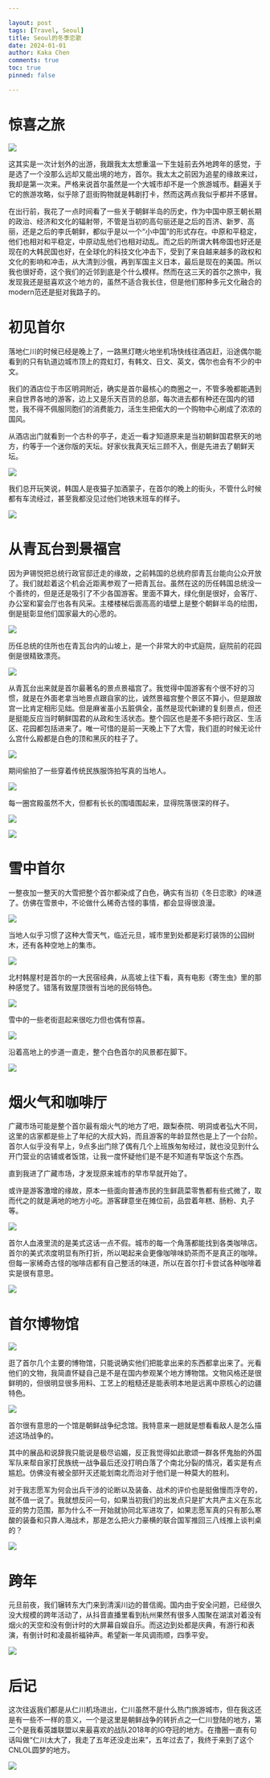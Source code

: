 ```yaml
---

layout: post
tags: [Travel, Seoul]
title: Seoul的冬季恋歌
date: 2024-01-01
author: Kaka Chen
comments: true
toc: true
pinned: false

---
```


# 惊喜之旅

![](https://raw.githubusercontent.com/kakack/kakack.github.io/master/_images/seoul-1.jpg)

这其实是一次计划外的出游，我跟我太太想重温一下生娃前去外地跨年的感觉，于是选了一个没那么远却又能出境的地方，首尔。我太太之前因为追星的缘故来过，我却是第一次来。严格来说首尔虽然是一个大城市却不是一个旅游城市。翻遍关于它的旅游攻略，似乎除了逛街购物就是韩剧打卡，然而这两点我似乎都并不感冒。

在出行前，我花了一点时间看了一些关于朝鲜半岛的历史，作为中国中原王朝长期的政治、经济和文化的辐射带，不管是当初的高句丽还是之后的百济、新罗、高丽，还是之后的李氏朝鲜，都似乎是以一个“小中国”的形式存在。中原和平稳定，他们也相对和平稳定，中原动乱他们也相对动乱。而之后的所谓大韩帝国也好还是现在的大韩民国也好，在全球化的科技文化冲击下，受到了来自越来越多的政权和文化的影响和冲击，从大清到沙俄，再到军国主义日本，最后是现在的美国。所以我也很好奇，这个我们的近邻到底是个什么模样。然而在这三天的首尔之旅中，我发现我还是挺喜欢这个地方的，虽然不适合我长住，但是他们那种多元文化融合的modern范还是挺对我路子的。

# 初见首尔

落地仁川的时候已经是晚上了，一路黑灯瞎火地坐机场快线往酒店赶，沿途偶尔能看到的只有轨道边城市顶上的霓虹灯，有韩文、日文、英文，偶尔也会有不少的中文。

我们的酒店位于市区明洞附近，确实是首尔最核心的商圈之一，不管多晚都能遇到来自世界各地的游客，边上又是乐天百货的总部，每次进去都有种还在国内的错觉，我不得不佩服同胞们的消费能力，活生生把偌大的一个购物中心刷成了浓浓的国风。

从酒店出门就看到一个古朴的亭子，走近一看才知道原来是当初朝鲜国君祭天的地方，约等于一个迷你版的天坛。好家伙我真天坛三顾不入，倒是先进去了朝鲜天坛。

![](https://raw.githubusercontent.com/kakack/kakack.github.io/master/_images/seoul-8.jpg)

我们总开玩笑说，韩国人是夜猫子加酒蒙子，在首尔的晚上的街头，不管什么时候都有车流经过，甚至我都没见过他们地铁末班车的样子。

![](https://raw.githubusercontent.com/kakack/kakack.github.io/master/_images/seoul-9.jpg)

# 从青瓦台到景福宫

因为尹锡悦把总统行政官邸迁走的缘故，之前韩国的总统府邸青瓦台能向公众开放了。我们就趁着这个机会近距离参观了一把青瓦台。虽然在这的历任韩国总统没一个善终的，但是还是吸引了不少各国游客。里面不算大，绿化倒是很好，会客厅、办公室和宴会厅也各有风采。主楼楼梯后面高高的墙壁上是整个朝鲜半岛的绘图，倒是挺彰显他们国家最大的心愿的。

![](https://raw.githubusercontent.com/kakack/kakack.github.io/master/_images/seoul-6.jpg)

历任总统的住所也在青瓦台内的山坡上，是一个非常大的中式庭院，庭院前的花园倒是很精致漂亮。

![](https://raw.githubusercontent.com/kakack/kakack.github.io/master/_images/seoul-7.jpg)

从青瓦台出来就是首尔最著名的景点景福宫了。我觉得中国游客有个很不好的习惯，就是在外面老拿当地景点跟自家的比，诚然景福宫整个景区不算小，但是跟故宫一比肯定相形见绌。但是麻雀虽小五脏俱全，虽然是现代新建的复刻景点，但还是挺能反应当时朝鲜国君的从政和生活状态。整个园区也是差不多把行政区、生活区、花园都包括进来了。唯一可惜的是前一天晚上下了大雪，我们逛的时候无论什么宫什么殿都是白色的顶和黑灰的柱子了。

![](https://raw.githubusercontent.com/kakack/kakack.github.io/master/_images/seoul-2.jpg)

期间偷拍了一些穿着传统民族服饰拍写真的当地人。

![](https://raw.githubusercontent.com/kakack/kakack.github.io/master/_images/seoul-3.jpg)

每一圈宫殿虽然不大，但都有长长的围墙围起来，显得院落很深的样子。

![](https://raw.githubusercontent.com/kakack/kakack.github.io/master/_images/seoul-4.jpg)

![](https://raw.githubusercontent.com/kakack/kakack.github.io/master/_images/seoul-5.jpg)

# 雪中首尔

一整夜加一整天的大雪把整个首尔都染成了白色，确实有当初《冬日恋歌》的味道了。仿佛在雪景中，不论做什么稀奇古怪的事情，都会显得很浪漫。

![](https://raw.githubusercontent.com/kakack/kakack.github.io/master/_images/seoul-10.jpg)

当地人似乎习惯了这种大雪天气，临近元旦，城市里到处都是彩灯装饰的公园树木，还有各种空地上的集市。

![](https://raw.githubusercontent.com/kakack/kakack.github.io/master/_images/seoul-11.jpg)

北村韩屋村是首尔的一大民宿经典，从高坡上往下看，真有电影《寄生虫》里的那种感觉了。错落有致屋顶很有当地的民俗特色。

![](https://raw.githubusercontent.com/kakack/kakack.github.io/master/_images/seoul-12.jpg)

雪中的一些老街逛起来很吃力但也偶有惊喜。

![](https://raw.githubusercontent.com/kakack/kakack.github.io/master/_images/seoul-13.jpg)

沿着高地上的步道一直走，整个白色首尔的风景都在脚下。

![](https://raw.githubusercontent.com/kakack/kakack.github.io/master/_images/seoul-14.jpg)

# 烟火气和咖啡厅

广藏市场可能是整个首尔最有烟火气的地方了吧，跟梨泰院、明洞或者弘大不同，这里的店家都是些上了年纪的大叔大妈，而且游客的年龄显然也是上了一个台阶。首尔人似乎没有早上，9点多出门除了偶有几个上班族匆匆经过，就也没见到什么开门营业的店铺或者饭馆，让我一度怀疑他们是不是不知道有早饭这个东西。

直到我进了广藏市场，才发现原来城市的早市早就开始了。

或许是游客激增的缘故，原本一些面向普通市民的生鲜蔬菜零售都有些式微了，取而代之的就是满地的地方小吃。游客肆意坐在摊位前，品尝着年糕、肠粉、丸子等。

![](https://raw.githubusercontent.com/kakack/kakack.github.io/master/_images/seoul-15.jpg)

首尔人血液里流的是美式这话一点不假。城市的每一个角落都能找到各类咖啡店。首尔的美式浓度明显有所打折，所以喝起来会更像咖啡味奶茶而不是真正的咖啡。但每一家稀奇古怪的咖啡店都有自己整活的味道，所以在首尔打卡尝试各种咖啡着实是很有意思。

![](https://raw.githubusercontent.com/kakack/kakack.github.io/master/_images/seoul-21.jpg)


# 首尔博物馆

![](https://raw.githubusercontent.com/kakack/kakack.github.io/master/_images/seoul-17.jpg)

逛了首尔几个主要的博物馆，只能说确实他们把能拿出来的东西都拿出来了。光看他们的文物，我简直怀疑自己是不是在国内参观某个地方博物馆。文物风格还是很鲜明的，但很明显很多用料、工艺上的粗糙还是能表明本地是远离中原核心的边疆特色。

![](https://raw.githubusercontent.com/kakack/kakack.github.io/master/_images/seoul-18.jpg)

首尔很有意思的一个馆是朝鲜战争纪念馆。我特意来一趟就是想看看敌人是怎么描述这场战争的。

其中的展品和说辞我只能说是极尽谄媚，反正我觉得如此歌颂一群各怀鬼胎的外国军队来帮自家打民族统一战争最后还没打明白落了个南北分裂的情况，着实是有点尴尬。仿佛没有被全部歼灭还能划南北而治对于他们是一种莫大的胜利。

对于我志愿军为何会出兵干涉的论断以及装备、战术的评价也是挺傲慢而浮夸的，就不值一说了。我就想反问一句，如果当初我们的出发点只是扩大共产主义在东北亚的势力范围，那为什么不一开始就协同北军进攻了，如果志愿军真的只有那么寒酸的装备和只靠人海战术，那是怎么把火力豪横的联合国军推回三八线推上谈判桌的？

![](https://raw.githubusercontent.com/kakack/kakack.github.io/master/_images/seoul-19.jpg)

# 跨年

元旦前夜，我们辗转东大门来到清溪川边的普信阁。国内由于安全问题，已经很久没大规模的跨年活动了，从抖音直播里看到杭州果然有很多人围聚在湖滨对着没有烟火的天空和没有倒计时的大屏幕自娱自乐。而这边到处都是庆典，有游行和表演，有倒计时和凌晨祈福钟声。希望新一年风调雨顺，四季平安。

![](https://raw.githubusercontent.com/kakack/kakack.github.io/master/_images/seoul-16.jpg)

# 后记

这次往返我们都是从仁川机场进出，仁川虽然不是什么热门旅游城市，但在我这还是有一些不一样的意义，一个是这里是朝鲜战争的转折点之一仁川登陆的地方，第二个是我看英雄联盟以来最喜欢的战队2018年的IG夺冠的地方。在撸圈一直有句话叫做“仁川太大了，我走了五年还没走出来”，五年过去了，我终于来到了这个CNLOL圆梦的地方。

![](https://raw.githubusercontent.com/kakack/kakack.github.io/master/_images/seoul-20.jpg)
